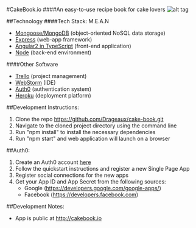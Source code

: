 #CakeBook.io
####An easy-to-use recipe book for cake lovers
![alt tag](https://trello-attachments.s3.amazonaws.com/56a7cbd10d4205bdaf804d6a/1803x865/d17b864183041249c80ebf16dec1ae5d/cakebook-1.5.png)

##Technology
####Tech Stack: M.E.A.N 
- [Mongoose/MongoDB](https://mongoosejs.com/) (object-oriented NoSQL data storage)
- [Express](https://expressjs.com/) (web-app framework)
- [Angular2 in TypeScript](https://angular.io/) (front-end application)
- [Node](https://nodejs.org/en/) (back-end environment)

####Other Software
- [Trello](https://trello.com/) (project management)
- [WebStorm](https://www.jetbrains.com/webstorm/) (IDE)
- [Auth0](https://auth0.com/) (authentication system)
- [Heroku](https://www.heroku.com/) (deployment platform)

##Development Instructions:
1. Clone the repo https://github.com/Drageaux/cake-book.git 
2. Navigate to the cloned project directory using the command line
3. Run "npm install" to install the necessary dependencies
4. Run "npm start" and web application will launch on a browser

##Auth0:
1. Create an Auth0 account [here](https://auth0.com/)
2. Follow the quickstart instructions and register a new Single Page App
3. Register social connections for the new apps
4. Get your App ID and App Secret from the following sources:
   - Google (https://developers.google.com/google-apps/)
   - Facebook (https://developers.facebook.com)

##Development Notes:
- App is public at http://cakebook.io 
